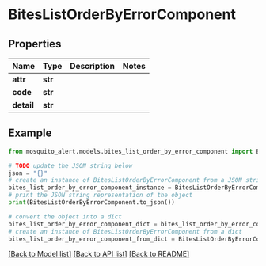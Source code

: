 # BitesListOrderByErrorComponent


## Properties

Name | Type | Description | Notes
------------ | ------------- | ------------- | -------------
**attr** | **str** |  | 
**code** | **str** |  | 
**detail** | **str** |  | 

## Example

```python
from mosquito_alert.models.bites_list_order_by_error_component import BitesListOrderByErrorComponent

# TODO update the JSON string below
json = "{}"
# create an instance of BitesListOrderByErrorComponent from a JSON string
bites_list_order_by_error_component_instance = BitesListOrderByErrorComponent.from_json(json)
# print the JSON string representation of the object
print(BitesListOrderByErrorComponent.to_json())

# convert the object into a dict
bites_list_order_by_error_component_dict = bites_list_order_by_error_component_instance.to_dict()
# create an instance of BitesListOrderByErrorComponent from a dict
bites_list_order_by_error_component_from_dict = BitesListOrderByErrorComponent.from_dict(bites_list_order_by_error_component_dict)
```
[[Back to Model list]](../README.md#documentation-for-models) [[Back to API list]](../README.md#documentation-for-api-endpoints) [[Back to README]](../README.md)



